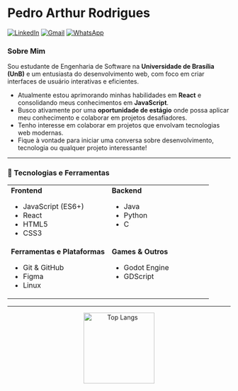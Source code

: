 # Pedro Arthur Rodrigues

<p align="left">
  <a href="https://www.linkedin.com/in/parthurrod06/" target="_blank"><img src="https://img.shields.io/badge/LinkedIn-0077B5?style=for-the-badge&logo=linkedin&logoColor=white" alt="LinkedIn"></a>
  <a href="mailto:parthur.rodrigues06@gmail.com"><img src="https://img.shields.io/badge/Gmail-D14836?style=for-the-badge&logo=gmail&logoColor=white" alt="Gmail"></a>
  <a href="https://api.whatsapp.com/send/?phone=5561991709506&text=Oi+Pedro%2C+vim+pelo+GitHub." target="_blank"><img src="https://img.shields.io/badge/WhatsApp-25D366?style=for-the-badge&logo=whatsapp&logoColor=white" alt="WhatsApp"></a>
</p>

### Sobre Mim

Sou estudante de Engenharia de Software na **Universidade de Brasília (UnB)** e um entusiasta do desenvolvimento web, com foco em criar interfaces de usuário interativas e eficientes.

- Atualmente estou aprimorando minhas habilidades em **React** e consolidando meus conhecimentos em **JavaScript**.
- Busco ativamente por uma **oportunidade de estágio** onde possa aplicar meu conhecimento e colaborar em projetos desafiadores.
- Tenho interesse em colaborar em projetos que envolvam tecnologias web modernas.
- Fique à vontade para iniciar uma conversa sobre desenvolvimento, tecnologia ou qualquer projeto interessante!

---

### 🚀 Tecnologias e Ferramentas

<table align="center">
  <tr>
    <td valign="top" width="50%">
      <strong>Frontend</strong>
      <ul>
        <li>JavaScript (ES6+)</li>
        <li>React</li>
        <li>HTML5</li>
        <li>CSS3</li>
      </ul>
    </td>
    <td valign="top" width="50%">
      <strong>Backend</strong>
      <ul>
        <li>Java</li>
        <li>Python</li>
        <li>C</li>
      </ul>
    </td>
  </tr>
  <tr>
    <td valign="top" width="50%">
      <strong>Ferramentas e Plataformas</strong>
      <ul>
        <li>Git & GitHub</li>
        <li>Figma</li>
        <li>Linux</li>
      </ul>
    </td>
     <td valign="top" width="50%">
      <strong>Games & Outros</strong>
      <ul>
        <li>Godot Engine</li>
        <li>GDScript</li>
      </ul>
    </td>
  </tr>
</table>

---

<p align="center">
  <img height="160" src="https://github-readme-stats.vercel.app/api/top-langs?username=PArthur006&locale=pt-br&layout=compact&theme=codeSTACKr&hide_border=true&langs_count=6" alt="Top Langs" />
</p>
